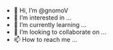 - 👋 Hi, I’m @gnomoV
- 👀 I’m interested in ...
- 🌱 I’m currently learning ...
- 💞️ I’m looking to collaborate on ...
- 📫 How to reach me ...

<!---
gnomoV/gnomoV is a ✨ special ✨ repository because its `README.md` (this file) appears on your GitHub profile.
You can click the Preview link to take a look at your changes.
--->
